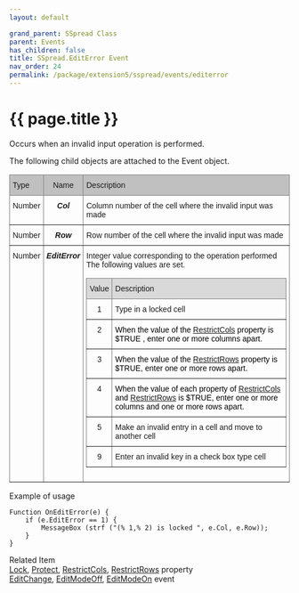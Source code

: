 ```yaml
---
layout: default

grand_parent: SSpread Class
parent: Events
has_children: false
title: SSpread.EditError Event
nav_order: 24
permalink: /package/extension5/sspread/events/editerror
---
```

# {{ page.title }}

Occurs when an invalid input operation is performed.

The following child objects are attached to the Event object.

<style type="text/css">
.tg  {border-collapse:collapse;border-spacing:0;}
.tg td{border-color:black;border-style:solid;border-width:1px;font-family:Arial, sans-serif;font-size:14px;
  overflow:hidden;padding:10px 5px;word-break:normal;}
.tg th{border-color:black;border-style:solid;border-width:1px;font-family:Arial, sans-serif;font-size:14px;
  font-weight:normal;overflow:hidden;padding:10px 5px;word-break:normal;}
.tg .tg-cqgq{background-color:#c0c0c0;border-color:inherit;font-family:Arial, Helvetica, sans-serif !important;text-align:center;
  vertical-align:top}
.tg .tg-0ss8{background-color:#c0c0c0;border-color:inherit;font-family:Arial, Helvetica, sans-serif !important;text-align:left;
  vertical-align:top}
.tg .tg-j5n6{border-color:inherit;font-family:Arial, Helvetica, sans-serif !important;text-align:left;vertical-align:top}
.tg .tg-pf8i{border-color:inherit;font-family:Arial, Helvetica, sans-serif !important;font-style:italic;font-weight:bold;
  text-align:center;vertical-align:top}
</style>
<table class="tg">
<thead>
  <tr>
    <th class="tg-0ss8">Type</th>
    <th class="tg-cqgq">Name</th>
    <th class="tg-0ss8">Description</th>
  </tr>
</thead>
<tbody>
  <tr>
    <td class="tg-j5n6">Number</td>
    <td class="tg-pf8i">Col</td>
    <td class="tg-j5n6">Column number of the cell where the invalid input was made</td>
  </tr>
  <tr>
    <td class="tg-j5n6">Number</td>
    <td class="tg-pf8i">Row</td>
    <td class="tg-j5n6">Row number of the cell where the invalid input was made</td>
  </tr>
  <tr>
    <td class="tg-j5n6">Number</td>
    <td class="tg-pf8i">EditError</td>
    <td class="tg-j5n6">Integer value corresponding to the operation performed<br>The following values are set.<br><style type="text/css">
.tg  {border-collapse:collapse;border-spacing:0;}
.tg td{border-color:black;border-style:solid;border-width:1px;font-family:Arial, sans-serif;font-size:14px;
  overflow:hidden;padding:10px 5px;word-break:normal;}
.tg th{border-color:black;border-style:solid;border-width:1px;font-family:Arial, sans-serif;font-size:14px;
  font-weight:normal;overflow:hidden;padding:10px 5px;word-break:normal;}
.tg .tg-23hc{background-color:#D9D9D9;border-color:inherit;font-family:Arial, Helvetica, sans-serif !important;text-align:left;
  vertical-align:top}
.tg .tg-z50u{background-color:#D9D9D9;border-color:inherit;font-family:Arial, Helvetica, sans-serif !important;text-align:center;
  vertical-align:top}
.tg .tg-lcf4{border-color:inherit;font-family:Arial, Helvetica, sans-serif !important;text-align:center;vertical-align:top}
.tg .tg-j5n6{border-color:inherit;font-family:Arial, Helvetica, sans-serif !important;text-align:left;vertical-align:top}
.tg .tg-pnam{border-color:inherit;color:#000000;font-family:Arial, Helvetica, sans-serif !important;text-align:left;
  vertical-align:top}
</style>
<table class="tg">
<thead>
  <tr>
    <th class="tg-z50u">Value</th>
    <th class="tg-23hc">Description</th>
  </tr>
</thead>
<tbody>
  <tr>
    <td class="tg-lcf4">1</td>
    <td class="tg-j5n6">Type in a locked cell</td>
  </tr>
  <tr>
    <td class="tg-lcf4">2</td>
    <td class="tg-pnam">When the value of the <a href="/package/extension5/sspread/properties/restrictcols">RestrictCols</a> property is $TRUE , enter one or more columns apart.</td>
  </tr>
  <tr>
    <td class="tg-lcf4">3</td>
    <td class="tg-pnam">When the value of the <a href="/package/extension5/sspread/properties/restrictrows">RestrictRows</a> property is $TRUE, enter one or more rows apart.</td>
  </tr>
  <tr>
    <td class="tg-lcf4">4</td>
    <td class="tg-pnam">When the value of each property of <a href="/package/extension5/sspread/properties/restrictcols">RestrictCols</a> and <a href="/package/extension5/sspread/properties/restrictrows">RestrictRows</a> is $TRUE, enter one or more columns and one or more rows apart.</td>
  </tr>
  <tr>
    <td class="tg-lcf4">5</td>
    <td class="tg-j5n6">Make an invalid entry in a cell and move to another cell</td>
  </tr>
  <tr>
    <td class="tg-lcf4">9</td>
    <td class="tg-j5n6">Enter an invalid key in a check box type cell</td>
  </tr>
</tbody>
</table></td>
  </tr>
</tbody>
</table>

Example of usage<br>
```
Function OnEditError(e) {
    if (e.EditError == 1) {
        MessageBox (strf ("(% 1,% 2) is locked ", e.Col, e.Row));
    }
}
```

Related Item<br>
<a href="/package/extension5/sspread/properties/lock">Lock</a>, <a href="/package/extension5/sspread/properties/protect">Protect</a>, <a href="/package/extension5/sspread/properties/restrictcols">RestrictCols</a>, <a href="/package/extension5/sspread/properties/restrictrows">RestrictRows</a> property <br><a href="/package/extension5/sspread/events/editchange">EditChange</a>, <a href="/package/extension5/sspread/events/editmodeoff">EditModeOff</a>, <a href="/package/extension5/sspread/events/editmodeon">EditModeOn</a> event
